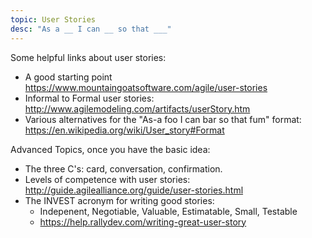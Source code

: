 ```yaml
---
topic: User Stories
desc: "As a __ I can __ so that ___"
---
```



Some helpful links about user stories:

* A good starting point <https://www.mountaingoatsoftware.com/agile/user-stories>
* Informal to Formal user stories: <http://www.agilemodeling.com/artifacts/userStory.htm>
* Various alternatives for the "As-a foo I can bar so that fum" format: <https://en.wikipedia.org/wiki/User_story#Format>

Advanced Topics, once you have the basic idea:

* The three C's: card, conversation, confirmation.    
* Levels of competence with user stories: <http://guide.agilealliance.org/guide/user-stories.html>
* The INVEST acronym for writing good stories: 
   * Indepenent, Negotiable, Valuable, Estimatable, Small, Testable
   * <https://help.rallydev.com/writing-great-user-story>
